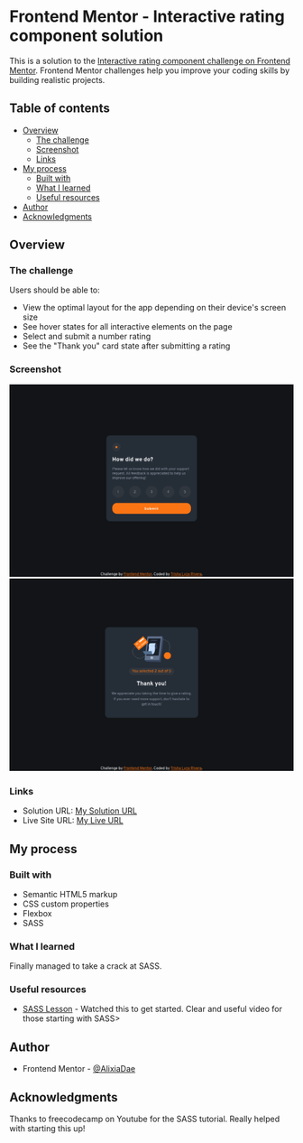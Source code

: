 # Frontend Mentor - Interactive rating component solution

This is a solution to the [Interactive rating component challenge on Frontend Mentor](https://www.frontendmentor.io/challenges/interactive-rating-component-koxpeBUmI). Frontend Mentor challenges help you improve your coding skills by building realistic projects. 

## Table of contents

- [Overview](#overview)
  - [The challenge](#the-challenge)
  - [Screenshot](#screenshot)
  - [Links](#links)
- [My process](#my-process)
  - [Built with](#built-with)
  - [What I learned](#what-i-learned)
  - [Useful resources](#useful-resources)
- [Author](#author)
- [Acknowledgments](#acknowledgments)

## Overview

### The challenge

Users should be able to:

- View the optimal layout for the app depending on their device's screen size
- See hover states for all interactive elements on the page
- Select and submit a number rating
- See the "Thank you" card state after submitting a rating

### Screenshot

![](./images/Rating.png)
![](./images/thankyou.png)

### Links

- Solution URL: [My Solution URL](https://www.frontendmentor.io/solutions/interactive-rating-component-_jgibon394)
- Live Site URL: [My Live URL](https://alixiadae.github.io/interactive-rating-component-main/)

## My process

### Built with

- Semantic HTML5 markup
- CSS custom properties
- Flexbox
- SASS

### What I learned

Finally managed to take a crack at SASS.

### Useful resources

- [SASS Lesson](https://www.youtube.com/watch?v=_a5j7KoflTs) - Watched this to get started. Clear and useful video for those starting with SASS>

## Author

- Frontend Mentor - [@AlixiaDae](https://www.frontendmentor.io/profile/AlixiaDae)

## Acknowledgments

Thanks to freecodecamp on Youtube for the SASS tutorial. Really helped with starting this up!

